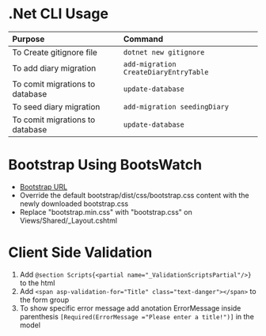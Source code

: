 # .Net CLI Usage
|  Purpose  | Command |
| :-- | :-- | 
|To Create gitignore file | ```dotnet new gitignore```|
|To add diary migration | ```add-migration CreateDiaryEntryTable``` |
|To comit migrations to database | ``update-database`` |
|To seed diary migration | ```add-migration seedingDiary``` |
|To comit migrations to database | ```update-database``` |

# Bootstrap Using BootsWatch
* [Bootstrap URL](https://bootswatch.com/journal/)
* Override the default bootstrap/dist/css/bootstrap.css content with the newly downloaded bootstrap.css
* Replace "bootstrap.min.css" with "bootstrap.css" on Views/Shared/_Layout.cshtml

# Client Side Validation
1. Add ```@section Scripts{<partial name="_ValidationScriptsPartial"/>}``` to the html
2. Add ```<span asp-validation-for="Title" class="text-danger"></span>``` to the form group
3. To show specific error message add anotation ErrorMessage inside parenthesis ```[Required(ErrorMessage ="Please enter a title!")]``` in the model

